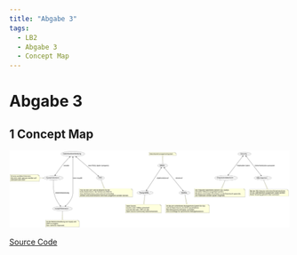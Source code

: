 ```yaml
---
title: "Abgabe 3"
tags:
  - LB2
  - Abgabe 3
  - Concept Map
---
```


# Abgabe 3

## 1 Concept Map

![Concept Map](/data/lb-0002/concept_map3.svg)

[Source Code](/appendix/lb2_concept_map)